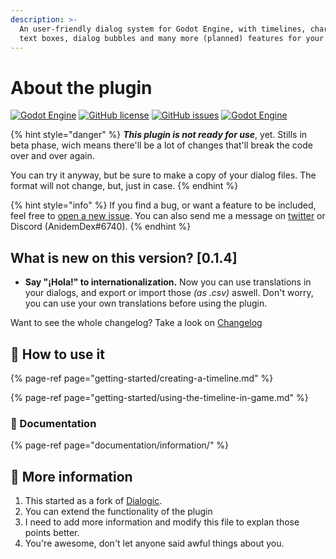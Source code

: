 ```yaml
---
description: >-
  An user-friendly dialog system for Godot Engine, with timelines, characters,
  text boxes, dialog bubbles and many more (planned) features for your games.
---
```


# About the plugin

[![Godot Engine](https://img.shields.io/badge/Godot%20Engine-Plugin-blue?style=flat-square&logo=godot-engine&logoColor=white&logoWidth=20)]() [![GitHub license](https://img.shields.io/github/license/AnidemDex/Godot-DialogPlugin?style=flat-square)](https://github.com/AnidemDex/Godot-DialogPlugin/blob/main/LICENSE) [![GitHub issues](https://img.shields.io/github/issues/AnidemDex/Godot-DialogPlugin?style=flat-square)](https://github.com/AnidemDex/Godot-DialogPlugin/issues) [![Godot Engine](https://img.shields.io/badge/Version-0.1.4-red?style=flat-square)](https://github.com/AnidemDex/Godot-DialogPlugin/releases/tag/v0.1.4)

{% hint style="danger" %}
_**This plugin is not ready for use**_, yet. Stills in beta phase, wich means there'll be a lot of changes that'll break the code over and over again.

You can try it anyway, but be sure to make a copy of your dialog files. The format will not change, but, just in case.
{% endhint %}

{% hint style="info" %}
If you find a bug, or want a feature to be included, feel free to [open a new issue](https://github.com/AnidemDex/Godot-DialogPlugin/issues/new). You can also send me a message on [twitter](https://twitter.com/anidemdex) or Discord \(AnidemDex\#6740\).
{% endhint %}

## What is new on this version? \[0.1.4\]

* **Say "¡Hola!" to internationalization.** Now you can use translations in your dialogs, and export or import those _\(as .csv\)_ aswell. Don't worry, you can use your own translations before using the plugin.

Want to see the whole changelog? Take a look on [Changelog](changelog/0.x.x-pre-release.md#0-1-4-2021-05-09)

## 🧩 How to use it 

{% page-ref page="getting-started/creating-a-timeline.md" %}

{% page-ref page="getting-started/using-the-timeline-in-game.md" %}

### 📘 Documentation

{% page-ref page="documentation/information/" %}

## 💬 More information

1. This started as a fork of [Dialogic](https://github.com/coppolaemilio/dialogic).
2. You can extend the functionality of the plugin
3. I need to add more information and modify this file to explan those points better.
4. You're awesome, don't let anyone said awful things about you.


